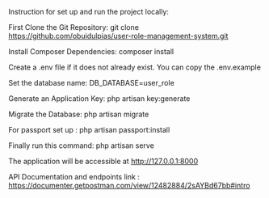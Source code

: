 Instruction for set up and run the project locally:

First Clone the Git Repository: git clone https://github.com/obuidulpias/user-role-management-system.git

Install Composer Dependencies: composer install

Create a .env file if it does not already exist. You can copy the .env.example

Set the database name: DB_DATABASE=user_role

Generate an Application Key: php artisan key:generate

Migrate the Database: php artisan migrate

For passport set up : php artisan passport:install

Finally run this command: php artisan serve 

The application will be accessible at http://127.0.0.1:8000

API Documentation and endpoints link : https://documenter.getpostman.com/view/12482884/2sAYBd67bb#intro
